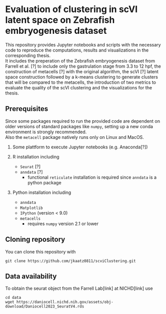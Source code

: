 # Evaluation of clustering in scVI latent space on Zebrafish embryogenesis dataset
This repository provides Jupyter notebooks and scripts with the necessary code to reproduce the computations, results and visualizations in the corresponding thesis.\
It includes the preperation of the Zebrafish embryogenesis dataset from Farrell et al. [?] to include only the gastrulation stage from 3.3 to 12 hpf, the construction of metacells [?] with the original algorithm, the scVI [?] latent space construction followed by a k-means clustering to generate clusters that will be compared to the metacells, the introduction of two metrics to evaluate the quality of the scVI clustering and the visualizations for the thesis.

## Prerequisites
Since some packages required to run the provided code are dependent on older versions of standard packages like `numpy`, setting up a new conda environment is strongly recommended.\
Also the `metacell` package natively runs only on Linux and MacOS.

1. Some plattform to execute Jupyter notebooks (e.g. Anaconda[?])

2. R installation including
    - `Seurat` [?]
    - `anndata` [?]
      - functional `reticulate` installation is required since `anndata` is a python package

3. Python installation including
     - `anndata`
     - `Matplotlib`
     - `IPython` (version < 9.0)
     - `metacells`
       - requires `numpy` version 2.1 or lower

## Cloning repository
You can clone this repository with 
```
git clone https://github.com/jkaatz0811/scviClustering.git
```

## Data availability
To obtain the seurat object from the Farrell Lab[link] at NICHD[link] use
```
cd data
wget https://daniocell.nichd.nih.gov/assets/obj-download/Daniocell2023_SeuratV4.rds
```
